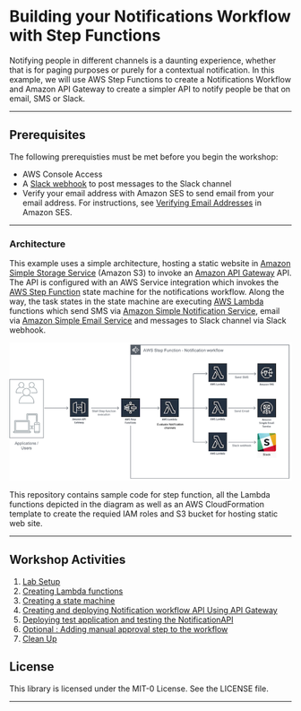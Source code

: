 # Building your Notifications Workflow with Step Functions

Notifying people in different channels is a daunting experience, whether that is for paging purposes or purely for a contextual notification. In this example, we will use AWS Step Functions to create a Notifications Workflow and Amazon API Gateway to create a simpler API to notify people be that on email, SMS or Slack.
___

## Prerequisites

The following prerequisties must be met before you begin the workshop:

- AWS Console Access
- A [Slack webhook](https://api.slack.com/incoming-webhooks#) to post messages to the Slack channel
- Verify your email address with Amazon SES to send email from your email address. For instructions, see [Verifying Email Addresses](https://docs.aws.amazon.com/ses/latest/DeveloperGuide/verify-email-addresses-procedure.html) in Amazon SES. 

___

### Architecture
This example uses a simple architecture, hosting a static website in [Amazon Simple Storage Service](https://aws.amazon.com/s3/) (Amazon S3) to invoke an [Amazon API Gateway](https://aws.amazon.com/api-gateway/) API. The API is configured with an AWS Service integration which invokes the [AWS Step Function](https://aws.amazon.com/step-functions/) state machine for the notifications workflow. Along the way, the task states in the state machine are executing [AWS Lambda](https://aws.amazon.com/lambda/) functions which send SMS via [Amazon Simple Notification Service](https://aws.amazon.com/sns/), email via [Amazon Simple Email Service](https://aws.amazon.com/ses/) and messages to Slack channel via Slack webhook.

![Application Architecture](lab-guides/images/application-architecture.png "Notifications Workflow With Step Functions")

This repository contains sample code for step function, all the Lambda functions depicted in the diagram as well as an AWS CloudFormation template to create the requied IAM roles and S3 bucket for hosting static web site.
___

## Workshop Activities

1. [Lab Setup](lab-guides/lab-setup.md)
2. [Creating Lambda functions](lab-guides/create-lambda-functions.md)
3. [Creating a state machine](lab-guides/create-state-machine.md)
4. [Creating and deploying Notification workflow API Using API Gateway](lab-guides/create-api.md)
5. [Deploying test application and testing the NotificationAPI](lab-guides/test-application.md)
6. [Optional : Adding manual approval step to the workflow](lab-guides/optional-manual-approval.md)
7. [Clean Up](lab-guides/cleanup.md)

## License

This library is licensed under the MIT-0 License. See the LICENSE file.

___